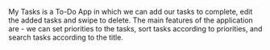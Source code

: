 My Tasks is a To-Do App in which we can add our tasks to complete, edit the added tasks and swipe to delete. The main features of the application are - we can set priorities to the tasks, sort tasks according to priorities, and search tasks according to the title.
